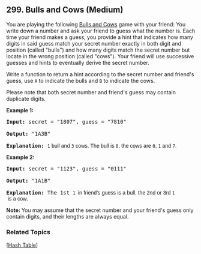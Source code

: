 <!--|This file generated by command(leetcode description); DO NOT EDIT.    |-->
<!--+----------------------------------------------------------------------+-->
<!--|@author    Openset <openset.wang@gmail.com>                           |-->
<!--|@link      https://github.com/openset                                 |-->
<!--|@home      https://github.com/openset/leetcode                        |-->
<!--+----------------------------------------------------------------------+-->

## 299. Bulls and Cows (Medium)

<p>You are playing the following <a href="https://en.wikipedia.org/wiki/Bulls_and_Cows" target="_blank">Bulls and Cows</a> game with your friend: You write down a number and ask your friend to guess what the number is. Each time your friend makes a guess, you provide a hint that indicates how many digits in said guess match your secret number exactly in both digit and position (called &quot;bulls&quot;) and how many digits match the secret number but locate in the wrong position (called &quot;cows&quot;). Your friend will use successive guesses and hints to eventually derive the secret number.</p>

<p>Write a function to return a hint according to the secret number and friend&#39;s guess, use <code>A</code> to indicate the bulls and <code>B</code> to indicate the cows.&nbsp;</p>

<p>Please note that both secret number and friend&#39;s guess may contain duplicate digits.</p>

<p><strong>Example 1:</strong></p>

<pre>
<strong>Input:</strong> secret = &quot;1807&quot;, guess = &quot;7810&quot;

<strong>Output:</strong> &quot;1A3B&quot;

<strong>Explanation:</strong> <code>1</code><span style="font-family: sans-serif, Arial, Verdana, &quot;Trebuchet MS&quot;;"> bull and </span><code>3</code><span style="font-family: sans-serif, Arial, Verdana, &quot;Trebuchet MS&quot;;"> cows. The bull is </span><code>8</code><span style="font-family: sans-serif, Arial, Verdana, &quot;Trebuchet MS&quot;;">, the cows are </span><code>0</code><span style="font-family: sans-serif, Arial, Verdana, &quot;Trebuchet MS&quot;;">, </span><code>1</code><span style="font-family: sans-serif, Arial, Verdana, &quot;Trebuchet MS&quot;;"> and </span><code>7<font face="sans-serif, Arial, Verdana, Trebuchet MS">.</font></code></pre>

<p><strong>Example 2:</strong></p>

<pre>
<strong>Input:</strong> secret = &quot;1123&quot;, guess = &quot;0111&quot;

<strong>Output:</strong> &quot;1A1B&quot;

<strong>Explanation: </strong>The 1st <code>1 </code><span style="font-family: sans-serif, Arial, Verdana, &quot;Trebuchet MS&quot;;">in friend&#39;s guess is a bull, the 2nd or 3rd </span><code>1</code><span style="font-family: sans-serif, Arial, Verdana, &quot;Trebuchet MS&quot;;"> is a cow</span><span style="font-family: sans-serif, Arial, Verdana, &quot;Trebuchet MS&quot;;">.</span></pre>

<p><strong>Note: </strong>You may assume that the secret number and your friend&#39;s guess only contain digits, and their lengths are always equal.</p>

### Related Topics
  [[Hash Table](https://github.com/openset/leetcode/tree/master/tag/hash-table/README.md)]
